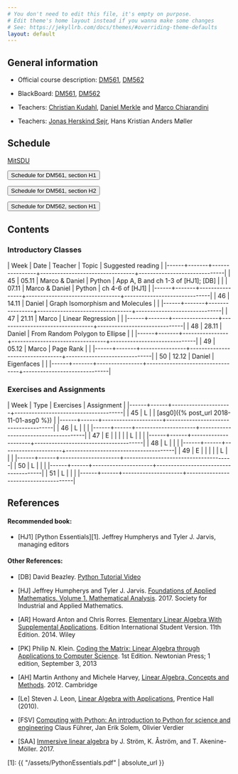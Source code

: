 ```yaml
---
# You don't need to edit this file, it's empty on purpose.
# Edit theme's home layout instead if you wanna make some changes
# See: https://jekyllrb.com/docs/themes/#overriding-theme-defaults
layout: default
---
```




## General information

- Official course description:
  [DM561](https://odinlister.sdu.dk/fagbesk/internkode/DM561/), [DM562](https://odinlister.sdu.dk/fagbesk/internkode/DM562/)

- BlackBoard: [DM561](https://e-learn.sdu.dk/webapps/blackboard/execute/courseMain?course_id=_390707_1), [DM562](https://e-learn.sdu.dk/webapps/blackboard/execute/courseMain?course_id=_390712_1)


- Teachers: [Christian Kudahl](https://imada.sdu.dk/~kudahl/), [Daniel Merkle](https://imada.sdu.dk/~daniel) and [Marco Chiarandini](https://imada.sdu.dk/~marco)


- Teachers: [Jonas Herskind Sejr](http://findresearcher.sdu.dk:8080/portal/en/person/sejr), Hans Kristian Anders Møller

<!-- hmoel15@student.sdu.dk -->

## Schedule

<a href="https://mitsdu.sdu.dk/skema/activity/N330024101/e18">MitSDU</a>


<button onclick="myFunction('h1')" class="w3-btn w3-cell
w3-left-align">Schedule for DM561, section H1 <i class="fa fa-caret-down"></i></button>
<div id="h1" class="w3-container w3-hide">

<div class="w3-responsive">

<!--
<iframe src="https://calendar.google.com/calendar/embed?showTitle=0&amp;showPrint=0&amp;showCalendars=0&amp;showTz=0&amp;height=600&amp;wkst=1&amp;bgcolor=%23FFFFFF&amp;src=egkljh81e5gn1qa11drhvli5g1quqn6e%40import.calendar.google.com&amp;color=%23853104&amp;src=i1sgtn4cueuhfc0o5u0aao73ikbrkuol%40import.calendar.google.com&amp;color=%23853104&amp;src=e_2_en%23weeknum%40group.v.calendar.google.com&amp;color=%23B1365F&amp;ctz=Europe%2FCopenhagen" style="border-width:0" width="960" height="600" frameborder="0" scrolling="no"></iframe>
-->

<div w3-include-html="./assets/dm561_h1.html"></div> 
<script>
w3.includeHTML();
</script>
</div>
</div>



<button onclick="myFunction('h2')" class="w3-btn w3-cell
w3-left-align">Schedule for DM561, section H2 <i class="fa fa-caret-down"></i></button>
<div id="h2" class="w3-container w3-hide">

<div class="w3-responsive">

<div w3-include-html="./assets/dm561_h2.html"></div> 
<script>
w3.includeHTML();
</script>
</div>
</div>





<button onclick="myFunction('dm562h2')" class="w3-btn w3-cell
w3-left-align">Schedule for DM562, section H1 <i class="fa fa-caret-down"></i></button>
<div id="dm562h2" class="w3-container w3-hide">

<div class="w3-responsive">

<div w3-include-html="./assets/dm562_h1.html"></div> 
<script>
w3.includeHTML();
</script>
</div>
</div>





## Contents

### Introductory Classes


| Week |  Date | Teacher        | Topic 	                  | Suggested reading            |
|------+-------+----------------+---------------------------------+------------------------------|
|   45 | 05.11 | Marco & Daniel | Python                          | App A, B and ch 1-3 of [HJ1]; [DB]  |
|      | 07.11 | Marco & Daniel | Python                          | ch 4-6 of [HJ1]              |
|------+-------+----------------+---------------------------------+------------------------------|
|   46 | 14.11 | Daniel         | Graph Isomorphism and Molecules |                              |
|------+-------+----------------+---------------------------------+------------------------------|
|   47 | 21.11 | Marco          | Linear Regression               |                              |
|------+-------+----------------+---------------------------------+------------------------------|
|   48 | 28.11 | Daniel         | From Random Polygon to Ellipse  |                              |
|------+-------+----------------+---------------------------------+------------------------------|
|   49 | 05.12 | Marco          | Page Rank                       |                              |
|------+-------+----------------+---------------------------------+------------------------------|
|   50 | 12.12 | Daniel         | Eigenfaces                      |                              |
|------+-------+----------------+---------------------------------+------------------------------|



### Exercises and Assignments

| Week | Type | Exercises  	 | Assignment                           |
|------+------+---------------------+--------------------------------------|
|   45 | L    |                     | [asg0]({% post_url 2018-11-01-asg0 %}) |
|------+------+---------------------+--------------------------------------|
|   46 | L    |                     |                                      |
|------+------+---------------------+--------------------------------------|
|   47 | E    |                     |                                      |
|      | L    |                     |                                      |
|------+------+---------------------+--------------------------------------|
|   48 | L    |                     |                                      |
|------+------+---------------------+--------------------------------------|
|   49 | E    |                     |                                      |
|      | L    |                     |                                      |
|------+------+---------------------+--------------------------------------|
|   50 | L    |                     |                                      |
|------+------+---------------------+--------------------------------------|
|   51 | L    |                     |                                      |
|------+------+---------------------+--------------------------------------|



## References 

#### Recommended book:

- [HJ1] [Python Essentials][1]. Jeffrey Humpherys and Tyler J. Jarvis, managing editors

<!--
- [HJ2] [Labs for Foundations of Applied Mathematics. Volume 1. Mathematical Analysis](2)
  Jeffrey Humpherys and Tyler J. Jarvis, managing editors
-->

  
#### Other References:

- [DB] David Beazley. [Python Tutorial Video](https://www.youtube.com/watch?v=lyDLAutA88s)

- [HJ] Jeffrey Humpherys and Tyler
  J. Jarvis. [Foundations of Applied Mathematics. Volume 1. Mathematical Analysis](http://bookstore.siam.org/ot152/). 2017. Society
  for Industrial and Applied Mathematics.

- [AR] Howard Anton and Chris Rorres. [Elementary Linear Algebra With
  Supplemental Applications](http://eu.wiley.com/WileyCDA/WileyTitle/productCd-1118677455.html). Edition
  International Student Version. 11th Edition. 2014. Wiley


- [PK] Philip N. Klein. [Coding the Matrix: Linear Algebra through
  Applications to Computer
  Science](https://www.amazon.com/dp/0615880991/). 1st Edition.
  Newtonian Press; 1 edition, September 3, 2013

 

- [AH] Martin Anthony and Michele Harvey, [Linear Algebra, Concepts and Methods](http://www.cambridge.org/us/academic/subjects/mathematics/algebra/linear-algebra-concepts-and-methods). 2012. Cambridge


- [Le] Steven J. Leon, [Linear Algebra with
  Applications](http://wps.aw.com/leon_linearalg_9/), Prentice Hall
  (2010).


- [FSV] [Computing with Python: An introduction to Python for science and engineering](http://www.pearson.ch/1471/9780273786436/Computing-with-Python-An-introduction-to.aspx)
  Claus Führer, Jan Erik Solem, Olivier Verdier



- [SAA] [Immersive linear algebra](http://immersivemath.com/ila/index.html) by J. Ström, K. Åström, and
  T. Akenine-Möller. 2017.




[1]: {{ "/assets/PythonEssentials.pdf" | absolute_url }}


